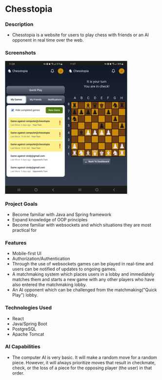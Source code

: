 # Chesstopia
### Description
- Chesstopia is a website for users to play chess with friends or an AI opponent in real time over the web.

### Screenshots
<div style="display: flex;">
  <img src="images/dashboard.jpg" alt="Image 1" width="200" height="auto">
  <img src="images/game.jpg" alt="Image 2" width="200" height="auto">
</div>

### Project Goals
- Become familiar with Java and Spring framework
- Expand knowledge of OOP principles
- Become familiar with websockets and which situations they are most practical for
### Features
- Mobile-first UI
- Authorization/Authentication 
- Through the use of websockets games can be played in real-time and users can be notified of updates to ongoing games.
- A matchmaking system which places users in a lobby and immediately matches them and starts a new game with any other players who have also entered the matchmaking lobby.
-  An AI opponent which can be challenged from the matchmaking("Quick Play") lobby.
### Technologies Used
- React
- Java/Spring Boot
- PostgreSQL 
- Apache Tomcat

### AI Capabilities
- The computer AI is very basic.  It will make a random move for a random piece. However, it will always prioritize moves that result in checkmate, check, or the loss of a piece for the opposing player (the user) in that order.
